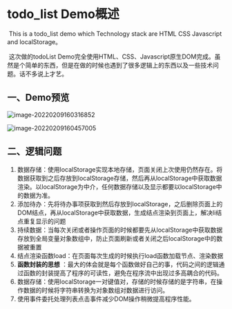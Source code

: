 # todo_list Demo概述

​		This is a todo_list demo which Technology stack are HTML CSS Javascript and localStorage。

​		这次做的todoList Demo完全使用HTML、CSS、Javascript原生DOM完成。虽然是个简单的东西，但是在做的时候也遇到了很多逻辑上的东西以及一些技术问题。话不多说上才艺。

## 一、Demo预览

![image-20220209160316852](https://user-images.githubusercontent.com/44361034/153355195-7028398b-5dd1-4247-b81d-596b3fdf19c6.png)


![image-20220209160457005](https://user-images.githubusercontent.com/44361034/153355272-2c64c01f-d083-45c2-88b5-f653eeec7f36.png)


## 二、逻辑问题

1. 数据存储：使用localStorage实现本地存储，页面关闭上次使用仍然存在。将数据获取到之后存放到localStorage存储，然后再从localStorage中获取数据渲染。以localStorage为中介，任何数据存储以及显示都要以localStorage中的数据为准。
2. 添加待办：先将待办事项获取到然后存放到localStorage，之后删除页面上的DOM结点，再从localStorage中获取数据，生成结点渲染到页面上，解决li结点重复显示的问题
3. 持续数据：当每次关闭或者操作页面的时候都要先从localStorage中获取数据存放到全局变量对象数组中，防止页面刷新或者关闭之后localStorage中的数据被重置
4. 结点渲染函数load：在页面每次生成的时候执行load函数加载节点、渲染数据
5. **函数封装的思想** ：最大的体会就是每个函数做好自己的事，代码之间的逻辑通过函数的封装提高了程序的可读性，避免在程序流中出现过多高耦合的代码。
6. 数据存储：使用localStorage一对键值对，存储的时候存储的是字符串，在操作数据的时候将字符串转换为对象数组对数据进行访问。
7. 使用事件委托处理列表点击事件减少DOM操作稍微提高程序性能。
